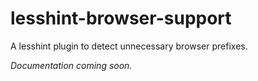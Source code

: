 # lesshint-browser-support

A lesshint plugin to detect unnecessary browser prefixes.

*Documentation coming soon.*
